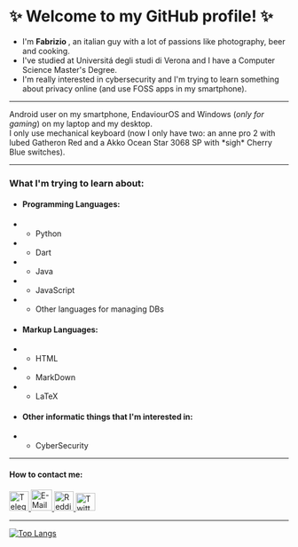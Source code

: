 # ✨ Welcome to my GitHub profile! ✨

- I'm <strong> Fabrizio </strong>, an italian guy with a lot of passions like photography, beer and cooking.
- I've studied at Universitá degli studi di Verona and I have a Computer Science Master's Degree.
- I'm really interested in cybersecurity and I'm trying to learn something about privacy online (and use FOSS apps in my smartphone).
---

Android user on my smartphone, EndaviourOS and Windows (_only for gaming_) on my laptop and my desktop. 
\
I only use mechanical keyboard (now I only have two: an anne pro 2 with lubed Gatheron Red and a Akko Ocean Star 3068 SP with \*sigh\* Cherry Blue switches).

---

### What I'm trying to learn about:
* #### Programming Languages:
* * Python
* * Dart
* * Java
* * JavaScript
* * Other languages for managing DBs
* #### Markup Languages:
* * HTML
* * MarkDown
* * LaTeX
* #### Other informatic things that I'm interested in:
* * CyberSecurity

---

#### How to contact me:
<a href="https://t.me/Fabbrox">
  <img src="https://cdn-icons-png.flaticon.com/512/2111/2111644.png" width="35" height="35" alt="Telegram">
</a>

<a href="mailto:fabbrox96@proton.me">
  <img src="https://static-00.iconduck.com/assets.00/protonmail-icon-512x512-3an9f0i8.png" width="38" height="38" alt="E-Mail">
</a>

<a href="https://www.reddit.com/user/fabbrox96/">
  <img src="https://static-00.iconduck.com/assets.00/reddit-icon-512x512-6flrxyyq.png" width="35" height="35" alt="Reddit">
</a>

<a href="https://twitter.com/Fabbrox96">
  <img src="https://socialb.co.uk/wp-content/uploads/2017/04/Twitter_logo_bird_transparent_png-1024x831.png" width="35" height="32" alt="Twitter">
</a>

---

[![Top Langs](https://github-readme-stats.vercel.app/api/top-langs/?username=Fabbro96)](https://github.com/Fabbro96/github-readme-stats)
<!--
**Fabbro96/Fabbro96** is a ✨ _special_ ✨ repository because its `README.md` (this file) appears on your GitHub profile.

Here are some ideas to get you started:

- 🔭 I’m currently working on ...
- 🌱 I’m currently learning ...
- 👯 I’m looking to collaborate on ...
- 🤔 I’m looking for help with ...
- 💬 Ask me about ...
- 📫 How to reach me: ...
- 😄 Pronouns: ...
- ⚡ Fun fact: ...
-->
